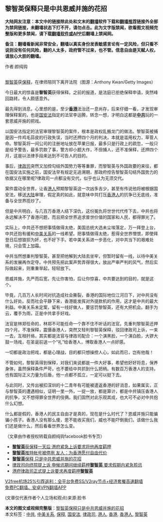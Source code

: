  <h2>黎智英保释只是中共恩威并施的花招</h2> <p class="notice"><b>大陆网友注意：本文中的链接除此处和文末的<a href="https://github.com/bannedbook/fanqiang" >翻墙</a>软件下载和<a href="https://github.com/killgcd/justmysocks/blob/master/README.md">翻墙推荐</a>链接外全部为禁网链接，未翻墙状态下打不开，请勿点击。此为文字版禁闻，欲看图文视频完整版和更多禁闻，请下载<a href="https://github.com/bannedbook/fanqiang">翻墙软件或APP</a>后翻墙上禁闻网。</p><p>备注：翻墙看新闻非常安全，翻墙以真实身份发表敏感言论有一定风险，但只看不说则没有任何风险，翻的人太多，政府管不过来，也不管。信息自由是天赋人权，请放心大胆的翻墙。</b></p>  <div class="entry"> <p>作者:颜纯钩</p> <p><br /> <a href="https://www.bannedbook.org/bnews/tag/%e9%bb%8e%e6%99%ba%e8%8b%b1/" class="st_tag internal_tag" rel="tag" title="标签 黎智英 下的日志">黎智英</a>获<a href="https://www.bannedbook.org/bnews/tag/%E4%BF%9D%E9%87%8A/" class="st_tag internal_tag" rel="tag" title="标签 保释 下的日志">保释</a>，在律师陪同下离开法院（图源：Anthony Kwan/Getty Images） </p> <p> 今日最大的惊喜是<strong>黎智英</strong>获得保释。之前的报道，是法庭已拒绝保释申请，突然峰回路转，令人颇感意外。 </p> <p>最先得到消息，心里想的是，至少<strong><a href="https://www.bannedbook.org/bnews/tag/%e9%a6%99%e6%b8%af/" class="st_tag internal_tag" rel="tag" title="标签 香港 下的日志">香港</a></strong>法治还一息尚存，后来仔细一看，才发现审理保释案的，也是<a href="https://www.bannedbook.org/bnews/tag/%e5%9b%bd%e5%ae%89%e6%b3%95/" class="st_tag internal_tag" rel="tag" title="标签 国安法 下的日志">国安法</a>指定的法官李运腾，转念一想，才明白这都是<strong><a href="https://www.bannedbook.org/bnews/tag/%e4%b8%ad%e5%85%b1/" class="st_tag internal_tag" rel="tag" title="标签 中共 下的日志">中共</a></strong>玩的一套恩威并施的把戏。 </p>  <p>以国安法指定的法官审理黎智英的案件，根本是政权乱搬龙门的做法。黎智英被捕是因一件鸡毛蒜皮的行政失误，当时还押四个月的判决，本就是滥用权力，草菅人命。黎智英将一间公司的注册地址放在苹果日报，最多只是行政上的疏忽，一般只是给予警告，最多罚款了事，警方却小题大作，不但捕人，还不准保释，还押四个月，这是以法律手段来达到不可告人的目的。 </p> <p>事后，<a href="https://www.bannedbook.org/bnews/tag/%E5%BE%8B%E6%94%BF%E5%8F%B8/" class="st_tag internal_tag" rel="tag" title="标签 律政司 下的日志">律政司</a>突然又加控勾结外国势力等等重罪，而黎智英与外国政要的来往，都在国安法实施之前，国安法早有规定无追溯期，那政府控告黎智英勾结外国势力的依据又在哪里呢?律政司一点都没有交代，似乎也认为无须交代。 </p> <p>案件震动全世界，让香<a href="https://www.bannedbook.org/bnews/tag/%e6%b8%af%e4%ba%ba/" class="st_tag internal_tag" rel="tag" title="标签 港人 下的日志">港人</a>预期黎智英这一次凶多吉少，甚至有传说他将被根据国安法，移送<span class='wp_keywordlink_affiliate'><a href="https://www.bannedbook.org/" title="大陆" target="_blank">大陆</a></span>审理，假定真的如此，就意味中共打压<a href="https://www.bannedbook.org/bnews/tag/%E9%A6%99%E6%B8%AF%E4%BA%BA/" class="st_tag internal_tag" rel="tag" title="标签 香港人 下的日志">香港人</a>的抗争已无底线，准备与全世界揽炒了。 </p> <p>但是中共明白，与几百万香港人结下深仇，这份冤仇将世世代代传下去，中共也将永远解决不了香港问题，而且把全世界追求普世价值的国家和人民，都得罪光了。 </p>  <p>实际上，中共还不想把事情做得太绝，美国总统大选未尘埃落定，万一拜登上台，中共还抱有缓和<a href="https://www.bannedbook.org/bnews/tag/%E4%B8%AD%E7%BE%8E%E5%85%B3%E7%B3%BB/" class="st_tag internal_tag" rel="tag" title="标签 中美关系 下的日志">中美关系</a>的一线希望。把事情做得太绝，惹得全世界憎恨，即使拜登日后想狼狈为奸，也不好下手。若中美关系进一步恶化，对中共当下的艰难处境，只会雪上加霜。 </p> <p>中共当然想重判黎智英，甚至把他解到大陆去坐牢，但暂时留有一线，以待中美关系的发展再作定夺。中共预先把此案声势弄得很大，放出严审严判的风气，然后实际做起来，则重重举起，轻轻放下。 </p> <p>恩威并施，先严而后宽，先让你害怕，后让你惊喜，中共要达到的目的，就是这个。 </p> <p>毕竟，几百万人长时间对抗造成社会撕裂，香港的国际地位江河日下，对中共没有什么好处。反而社会平静下来，香港能发挥对外提款机的作用，这才是中共的最大利益。中美关系未定案，留有一线好做人，要惩罚黎智英，还有大把机会。翻手为云，覆手为雨，正是中共拿手好戏。 </p>  <p>法官是林郑任命的，林郑不可能任命一个靠不住不听话的法官。先重判黎智英还押四个月，不准保释，震慑香港人，突然又轻判黎智英保释，驳回律政司上诉，一来一去，互相扞挌，其实都是法官与律政司配合：一个演黑脸，一个演白脸，大锣大鼓一场戏，在圣诞前送一个“礼”给香港人，博取香港人一点好感。 </p> <p>一切都是政治把戏，都是心理战，目的都只想操控人心，如此而已，岂有他哉！ </p> <p>不管如何，黎智英得到保释，对我们来说都是一件大好事，希望他好好将息，保养身体，虽然保释条件严苛，也不要给中共抓到什么把柄。有数百万香港人的支持，也有国际正义力量为后盾，他一点都不孤立，一定可以挺下去。 </p> <p>与此同时，又传出被扣深圳的十二青年有可能被遣返香港的好消息，如果属实，正与黎智英的遭遇相似，证明一里一外，一捉一放，都是算计，都是中共镇压香港人的抗争，又不想得罪全世界的伎俩。我们固然对此乐观其成，也大可不必对中共抱什么幻想。 </p>  <p>什么都是假的，香港人的民主自由才是真的，现在是什么时代了？恩威并施只能骗骗小孩子。香港人没有那么傻，恩不能收买我们，威也不能吓倒我们，该做什么我们还是做什么，然后看看世界怎么变。 </p> <p>（文章由作者授权转载自颜纯钩facebook脸书专页） </p> <ul class='op-related-articles' title='相关阅读'> <li><a href='https://www.bannedbook.org/bnews/headline/20201225/1454411.html' target='_blank'><b>黎智英</b>获保释一天后 港府紧急上诉要求将他再度羁押</a></li> <li><a href='https://www.bannedbook.org/bnews/headline/20201224/1454358.html' target='_blank'><b>黎智英</b>推特帐号被停用 友人：为香港愿付自由代价</a></li> <li><a href='https://www.bannedbook.org/bnews/ssgc/20201224/1454326.html' target='_blank'><b>黎智英</b>保释 只是中共恩威并施的花招</a></li> <li><a href='https://www.bannedbook.org/bnews/comments/20201224/1454315.html' target='_blank'>律政司向终院提上诉 申候讯期间继续羁柙<b>黎智英</b> 要求假期内紧急聆讯</a></li> <li><a href='https://www.bannedbook.org/bnews/cnnews/hknews/20201224/1454289.html' target='_blank'>港府律政司正式提上诉要求再度羁押<b>黎智英</b></a></li> </ul> <p class="texttj"> <a href="https://www.bannedbook.org/forum23/topic22702.html" target="_blank">V2free机场25%引荐返利：全平台免费SS/V2ray节点+经济套餐高速翻墙</a><br/> <a href="https://github.com/bannedbook/fanqiang/wiki/%E7%A6%81%E9%97%BB%E7%BD%91%E5%AE%89%E5%8D%93%E7%BF%BB%E5%A2%99%E6%96%B0%E9%97%BBAPP" target="_blank">免费PC翻墙、安卓VPN翻墙APP</a></p><p> (文章仅代表作者个人立场和观点)来源:脸书</p><a name='sharetosocial'></a>       <div><b>本文的图文或视频完整版</b>：<a href='https://www.bannedbook.org/bnews/comments/20201225/1454590.html'>黎智英保释只是中共恩威并施的花招</a></div>  </div><!--END ENTRY--> <div class="postfooter"> <div>本文标签：<a href="https://www.bannedbook.org/bnews/tag/%e4%b8%ad%e5%85%b1/" rel="tag">中共</a>, <a href="https://www.bannedbook.org/bnews/tag/%E4%B8%AD%E7%BE%8E%E5%85%B3%E7%B3%BB/" rel="tag">中美关系</a>, <a href="https://www.bannedbook.org/bnews/tag/%E4%BF%9D%E9%87%8A/" rel="tag">保释</a>, <a href="https://www.bannedbook.org/bnews/tag/%e5%9b%bd%e5%ae%89%e6%b3%95/" rel="tag">国安法</a>, <a href="https://www.bannedbook.org/bnews/tag/%E5%BE%8B%E6%94%BF%E5%8F%B8/" rel="tag">律政司</a>, <a href="https://www.bannedbook.org/bnews/tag/%e6%b8%af%e4%ba%ba/" rel="tag">港人</a>, <a href="https://www.bannedbook.org/bnews/tag/%e9%a6%99%e6%b8%af/" rel="tag">香港</a>, <a href="https://www.bannedbook.org/bnews/tag/%E9%A6%99%E6%B8%AF%E4%BA%BA/" rel="tag">香港人</a>, <a href="https://www.bannedbook.org/bnews/tag/%e9%bb%8e%e6%99%ba%e8%8b%b1/" rel="tag">黎智英</a></div>  </div><!--END POSTFOOTER--> 